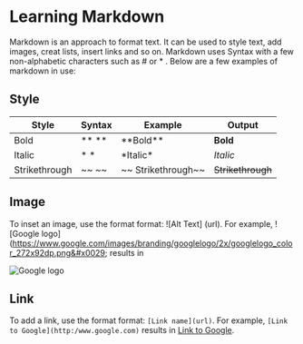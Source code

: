 # Learning Markdown

Markdown is an approach to format text. It can be used to style text, add images, creat lists, insert links and so on. Markdown uses Syntax with a few non-alphabetic characters such as # or * . Below are a few examples of markdown in use:

## Style
Style | Syntax | Example | Output
----- | ------ | ------- | ------
Bold  | ** **  | &#x002A;&#x002A;Bold&#x002A;&#x002A;| **Bold**
Italic|  * *   | &#x002A;Italic&#x002A;| *Italic*
Strikethrough|~~ ~~	|&#x007E;&#x007E;		Strikethrough&#x007E;&#x007E;	|~~Strikethrough~~

## Image
To inset an image, use the format format: !&#x005B;Alt Text&#x005D; &#x0028;url&#x0029;. For example, !&#x005B;Google logo&#x005D;	&#x0028;https://www.google.com/images/branding/googlelogo/2x/googlelogo_color_272x92dp.png&#x0029; results in

![Google logo](https://www.google.com/images/branding/googlelogo/2x/googlelogo_color_272x92dp.png)


## Link
To add a link, use the format format: `[Link name](url)`. For example, `[Link to Google](http:/www.google.com)` results in [Link to Google](http:/www.google.com).
